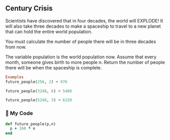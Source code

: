 ## Century Crisis

Scientists have discovered that in four decades, the world will EXPLODE! It will also take three decades to make a spaceship to travel to a new planet that can hold the entire world population.

You must calculate the number of people there will be in three decades from now.

The variable population is the world population now.
Assume that every month, someone gives birth to more people n.
Return the number of people there will be when the spaceship is complete.
```ruby
Examples
future_people(256, 2) ➞ 976

future_people(3248, 6) ➞ 5408

future_people(5240, 3) ➞ 6320
```
### 💎 My Code
```ruby
def future_people(p,n)
  p + 360 * n
end
```
